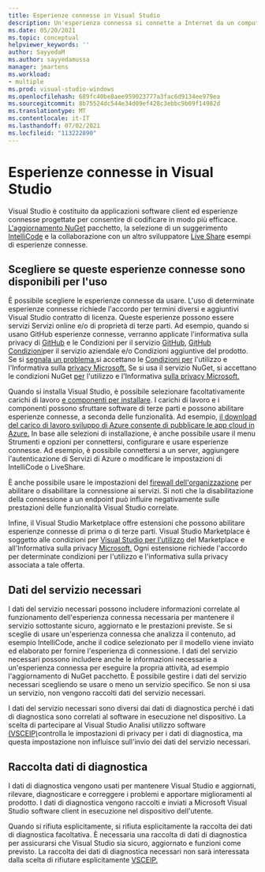 ```yaml
---
title: Esperienze connesse in Visual Studio
description: Un'esperienza connessa si connette a Internet da un computer client e fornisce un servizio al cliente.
ms.date: 05/20/2021
ms.topic: conceptual
helpviewer_keywords: ''
author: SayyedaM
ms.author: sayyedamussa
manager: jmartens
ms.workload:
- multiple
ms.prod: visual-studio-windows
ms.openlocfilehash: 689fc40be8aee959023777a3fac6d9134ee979ea
ms.sourcegitcommit: 8b75524dc544e34d09ef428c3ebbc9b09f14982d
ms.translationtype: MT
ms.contentlocale: it-IT
ms.lasthandoff: 07/02/2021
ms.locfileid: "113222890"
---
```

# <a name="connected-experiences-in-visual-studio"></a>**Esperienze connesse in Visual Studio** #

Visual Studio è costituito da applicazioni software client ed esperienze connesse progettate per consentire di codificare in modo più efficace. [L'aggiornamento NuGet](/nuget/consume-packages/install-use-packages-visual-studio) pacchetto, la selezione di un suggerimento [IntelliCode](/visualstudio/intellicode/overview) e la collaborazione con un altro sviluppatore [Live Share](/visualstudio/liveshare/quickstart/share) esempi di esperienze connesse. 

## <a name="choose-whether-these-connected-experiences-are-available-to-use"></a>Scegliere se queste esperienze connesse sono disponibili per l'uso ##

È possibile scegliere le esperienze connesse da usare. L'uso di determinate esperienze connesse richiede l'accordo per termini diversi e aggiuntivi Visual Studio contratto di licenza. Queste esperienze possono essere servizi Servizi online e/o di proprietà di terze parti. Ad esempio, quando si usano GitHub esperienze connesse, verranno applicate l'informativa sulla privacy di [GitHub](https://docs.github.com/github/site-policy/github-privacy-statement) e le Condizioni per [](https://docs.github.com/github/site-policy/github-additional-product-terms) il servizio [GitHub](https://docs.github.com/github/site-policy/github-terms-of-service), [GitHub Condizioni](https://docs.github.com/github/site-policy/github-corporate-terms-of-service)per il servizio aziendale e/o Condizioni aggiuntive del prodotto. Se si [segnala un problema,](/visualstudio/ide/how-to-report-a-problem-with-visual-studio)si accettano le [Condizioni per](https://www.microsoft.com/legal/terms-of-use) l'utilizzo e l'Informativa sulla [privacy Microsoft.](https://privacy.microsoft.com/en-us/privacystatement) Se si usa il servizio NuGet, si accettano le condizioni NuGet [per](https://www.nuget.org/policies/Terms) l'utilizzo e l'Informativa [sulla privacy Microsoft.](https://privacy.microsoft.com/en-us/privacystatement) 

Quando si installa Visual Studio, è possibile selezionare facoltativamente carichi di lavoro [e componenti per installare](/visualstudio/install/install-visual-studio). I carichi di lavoro e i componenti possono sfruttare software di terze parti e possono abilitare esperienze connesse, a seconda delle funzionalità. Ad esempio, [il download del carico di lavoro sviluppo di Azure consente di pubblicare le app cloud in Azure.](https://visualstudio.microsoft.com/vs/features/azure/) In base alle selezioni di installazione, è anche possibile usare il menu Strumenti e opzioni per connettersi, configurare e usare esperienze connesse. Ad esempio, è possibile connettersi a un server, aggiungere l'autenticazione di Servizi di Azure o modificare le impostazioni di IntelliCode o LiveShare.  

È anche possibile usare le impostazioni del [firewall dell'organizzazione](/visualstudio/install/install-and-use-visual-studio-behind-a-firewall-or-proxy-server) per abilitare o disabilitare la connessione ai servizi. Si noti che la disabilitazione della connessione a un endpoint può influire negativamente sulle prestazioni delle funzionalità Visual Studio correlate. 

Infine, il Visual Studio Marketplace offre estensioni che possono abilitare esperienze connesse di prima o di terze parti. Visual Studio Marketplace è soggetto alle condizioni per [Visual Studio per l'utilizzo](https://cdn.vsassets.io/v/M146_20190123.39/_content/Microsoft-Visual-Studio-Marketplace-Terms-of-Use.pdf) del Marketplace e all'Informativa sulla privacy [Microsoft.](https://privacy.microsoft.com/en-us/privacystatement) Ogni estensione richiede l'accordo per determinate condizioni per l'utilizzo e l'informativa sulla privacy associata a tale offerta.  


## <a name="required-service-data"></a>Dati del servizio necessari ##

I dati del servizio necessari possono includere informazioni correlate al funzionamento dell'esperienza connessa necessaria per mantenere il servizio sottostante sicuro, aggiornato e le prestazioni previste. Se si sceglie di usare un'esperienza connessa che analizza il contenuto, ad esempio IntelliCode, anche il codice selezionato per il modello viene inviato ed elaborato per fornire l'esperienza di connessione. I dati del servizio necessari possono includere anche le informazioni necessarie a un'esperienza connessa per eseguire la propria attività, ad esempio l'aggiornamento di NuGet pacchetto. È possibile gestire i dati del servizio necessari scegliendo se usare o meno un servizio specifico. Se non si usa un servizio, non vengono raccolti dati del servizio necessari. 

I dati del servizio necessari sono diversi dai dati di diagnostica perché i dati di diagnostica sono correlati al software in esecuzione nel dispositivo. La scelta di partecipare al Visual Studio Analisi utilizzo software [(VSCEIP)](/visualstudio/ide/visual-studio-experience-improvement-program)controlla le impostazioni di privacy per i dati di diagnostica, ma questa impostazione non influisce sull'invio dei dati del servizio necessari. 

## <a name="diagnostic-data-collection"></a>Raccolta dati di diagnostica ##

I dati di diagnostica vengono usati per mantenere Visual Studio e aggiornati, rilevare, diagnosticare e correggere i problemi e apportare miglioramenti al prodotto. I dati di diagnostica vengono raccolti e inviati a Microsoft Visual Studio software client in esecuzione nel dispositivo dell'utente.

Quando si rifiuta esplicitamente, si rifiuta esplicitamente la raccolta dei dati di diagnostica facoltativa. È necessaria una raccolta di dati di diagnostica per assicurarsi che Visual Studio sia sicuro, aggiornato e funzioni come previsto. La raccolta dei dati di diagnostica necessari non sarà interessata dalla scelta di rifiutare esplicitamente [VSCEIP.](/visualstudio/ide/visual-studio-experience-improvement-program) 
